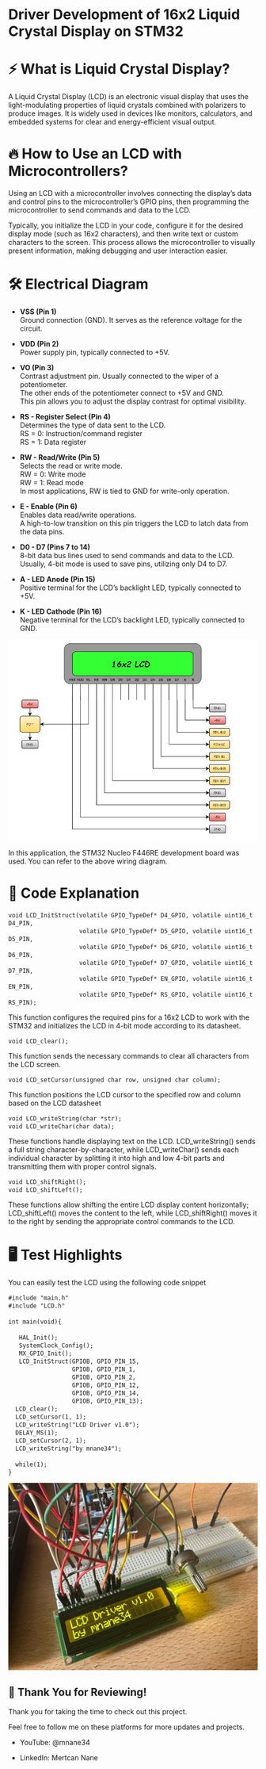 # Driver Development of 16x2 Liquid Crystal Display on STM32 

# ⚡ What is Liquid Crystal Display?

A Liquid Crystal Display (LCD) is an electronic visual display that uses the light-modulating properties of liquid crystals combined with polarizers to produce images. It is widely used in devices like monitors, calculators, and embedded systems for clear and energy-efficient visual output.

# 🔥 How to Use an LCD with Microcontrollers?

Using an LCD with a microcontroller involves connecting the display’s data and control pins to the microcontroller’s GPIO pins, then programming the microcontroller to send commands and data to the LCD. 

Typically, you initialize the LCD in your code, configure it for the desired display mode (such as 16x2 characters), and then write text or custom characters to the screen. This process allows the microcontroller to visually present information, making debugging and user interaction easier.

# 🛠️ Electrical Diagram

- **VSS (Pin 1)**<br>
Ground connection (GND). It serves as the reference voltage for the circuit.

- **VDD (Pin 2)**<br> 
Power supply pin, typically connected to +5V.

- **VO (Pin 3)**<br>
Contrast adjustment pin. Usually connected to the wiper of a potentiometer.<br>
The other ends of the potentiometer connect to +5V and GND.<br>
This pin allows you to adjust the display contrast for optimal visibility.

- **RS - Register Select (Pin 4)**<br> 
Determines the type of data sent to the LCD.<br>
RS = 0: Instruction/command register<br>
RS = 1: Data register

- **RW - Read/Write (Pin 5)**<br> 
Selects the read or write mode.<br>
RW = 0: Write mode<br>
RW = 1: Read mode<br>
In most applications, RW is tied to GND for write-only operation.

- **E - Enable (Pin 6)**<br> 
Enables data read/write operations.<br>
A high-to-low transition on this pin triggers the LCD to latch data from the data pins.

- **D0 - D7 (Pins 7 to 14)**<br> 
8-bit data bus lines used to send commands and data to the LCD.<br>
Usually, 4-bit mode is used to save pins, utilizing only D4 to D7.

- **A - LED Anode (Pin 15)**<br> 
Positive terminal for the LCD’s backlight LED, typically connected to +5V.

- **K - LED Cathode (Pin 16)**<br> 
Negative terminal for the LCD’s backlight LED, typically connected to GND.

![Shematic](images/shematic.JPG)

In this application, the STM32 Nucleo F446RE development board was used. You can refer to the above wiring diagram.

# 🚀 Code Explanation

<pre><code class="language-c">void LCD_InitStruct(volatile GPIO_TypeDef* D4_GPIO, volatile uint16_t D4_PIN,
                    volatile GPIO_TypeDef* D5_GPIO, volatile uint16_t D5_PIN,
                    volatile GPIO_TypeDef* D6_GPIO, volatile uint16_t D6_PIN,
                    volatile GPIO_TypeDef* D7_GPIO, volatile uint16_t D7_PIN,
                    volatile GPIO_TypeDef* EN_GPIO, volatile uint16_t EN_PIN,
                    volatile GPIO_TypeDef* RS_GPIO, volatile uint16_t RS_PIN);
</code></pre>

This function configures the required pins for a 16x2 LCD to work with the STM32 and initializes the LCD in 4-bit mode according to its datasheet.

<pre><code class="language-c">void LCD_clear();
</code></pre>

This function sends the necessary commands to clear all characters from the LCD screen.

<pre><code class="language-c">void LCD_setCursor(unsigned char row, unsigned char column);
</code></pre>

This function positions the LCD cursor to the specified row and column based on the LCD datasheet

<pre><code class="language-c">void LCD_writeString(char *str);
void LCD_writeChar(char data);
</code></pre>

These functions handle displaying text on the LCD. LCD_writeString() sends a full string character-by-character, while LCD_writeChar() sends each individual character by splitting it into high and low 4-bit parts and transmitting them with proper control signals.

<pre><code class="language-c">void LCD_shiftRight();
void LCD_shiftLeft();
</code></pre>

These functions allow shifting the entire LCD display content horizontally; LCD_shiftLeft() moves the content to the left, while LCD_shiftRight() moves it to the right by sending the appropriate control commands to the LCD.

# 🖥️ Test Highlights

You can easily test the LCD using the following code snippet

<pre><code class="language-c">#include "main.h"
#include "LCD.h"

int main(void){

   HAL_Init();
   SystemClock_Config();
   MX_GPIO_Init();
   LCD_InitStruct(GPIOB, GPIO_PIN_15,
		          GPIOB, GPIO_PIN_1,
			      GPIOB, GPIO_PIN_2,
			      GPIOB, GPIO_PIN_12,
			      GPIOB, GPIO_PIN_14,
			      GPIOB, GPIO_PIN_13);
  LCD_clear();
  LCD_setCursor(1, 1);
  LCD_writeString("LCD Driver v1.0");
  DELAY_MS(1);
  LCD_setCursor(2, 1);
  LCD_writeString("by mnane34");

  while(1);
}
</code></pre>

![test](images/test.jpg)

## 🎉 Thank You for Reviewing!

Thank you for taking the time to check out this project.

Feel free to follow me on these platforms for more updates and projects.

- YouTube: @mnane34

- LinkedIn: Mertcan Nane
